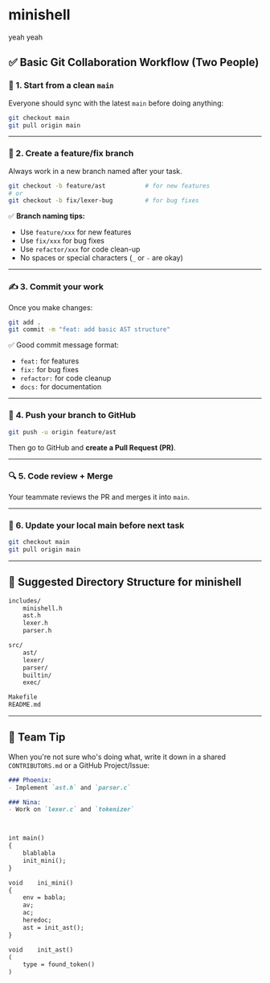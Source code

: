 # minishell
yeah yeah

## ✅ **Basic Git Collaboration Workflow (Two People)**

### 🔧 1. **Start from a clean `main`**
Everyone should sync with the latest `main` before doing anything:

```bash
git checkout main
git pull origin main
```

---

### 🌿 2. **Create a feature/fix branch**
Always work in a new branch named after your task.

```bash
git checkout -b feature/ast           # for new features
# or
git checkout -b fix/lexer-bug         # for bug fixes
```

✅ **Branch naming tips:**
- Use `feature/xxx` for new features
- Use `fix/xxx` for bug fixes
- Use `refactor/xxx` for code clean-up
- No spaces or special characters (`_` or `-` are okay)

---

### ✍️ 3. **Commit your work**
Once you make changes:

```bash
git add .
git commit -m "feat: add basic AST structure"
```

✅ Good commit message format:
- `feat:` for features
- `fix:` for bug fixes
- `refactor:` for code cleanup
- `docs:` for documentation

---

### 🚀 4. **Push your branch to GitHub**

```bash
git push -u origin feature/ast
```

Then go to GitHub and **create a Pull Request (PR)**.

---

### 🔍 5. **Code review + Merge**
Your teammate reviews the PR and merges it into `main`.

---

### 🔄 6. **Update your local main before next task**

```bash
git checkout main
git pull origin main
```

---

## 📁 Suggested Directory Structure for minishell

```bash
includes/
    minishell.h
    ast.h
    lexer.h
    parser.h

src/
    ast/
    lexer/
    parser/
    builtin/
    exec/

Makefile
README.md
```

---

## 🧠 Team Tip

When you're not sure who's doing what, write it down in a shared `CONTRIBUTORS.md` or a GitHub Project/Issue:

```markdown
### Phoenix:
- Implement `ast.h` and `parser.c`

### Nina:
- Work on `lexer.c` and `tokenizer`



int main()
{
    blablabla
    init_mini();
}

void    ini_mini()
{
    env = babla;
    av;
    ac;
    heredoc;
    ast = init_ast();
}

void    init_ast()
(
    type = found_token()
)